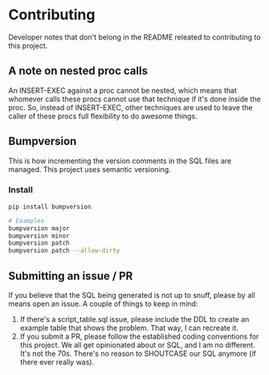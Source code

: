 # Contributing

Developer notes that don't belong in the README releated to contributing to this
project.

## A note on nested proc calls

An INSERT-EXEC against a proc cannot be nested, which means that whomever calls
these procs cannot use that technique if it's done inside the proc. So, instead
of INSERT-EXEC, other techniques are used to leave the caller of these procs
full flexibility to do awesome things.

## Bumpversion

This is how incrementing the version comments in the SQL files are managed. This
project uses semantic versioning.

### Install

`pip install bumpversion`

```bash
# Examples
bumpversion major
bumpversion minor
bumpversion patch
bumpversion patch --allow-dirty
```

## Submitting an issue / PR

If you believe that the SQL being generated is not up to snuff, please by all
means open an issue. A couple of things to keep in mind:

1. If there's a script_table.sql issue, please include the DDL to create an
   example table that shows the problem. That way, I can recreate it.
2. If you submit a PR, please follow the established coding conventions for
   this project. We all get opinionated about or SQL, and I am no different. It's
   not the 70s. There's no reason to SHOUTCASE our SQL anymore (if there ever
   really was).
